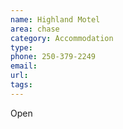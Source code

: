 ```yaml
---
name: Highland Motel
area: chase
category: Accommodation
type:
phone: 250-379-2249
email:
url:
tags:
---
```


Open
